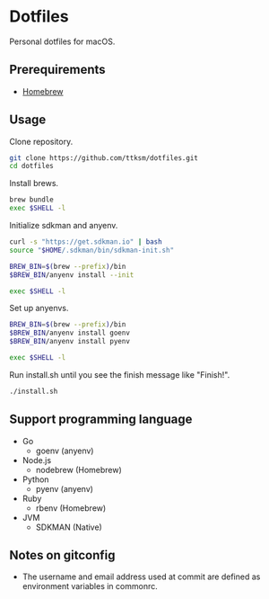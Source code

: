 # Dotfiles
Personal dotfiles for macOS.

## Prerequirements
- [Homebrew](https://brew.sh/)

## Usage
Clone repository.
```bash
git clone https://github.com/ttksm/dotfiles.git
cd dotfiles
```
Install brews.
```bash
brew bundle
exec $SHELL -l
```
Initialize sdkman and anyenv.
```bash
curl -s "https://get.sdkman.io" | bash
source "$HOME/.sdkman/bin/sdkman-init.sh"

BREW_BIN=$(brew --prefix)/bin
$BREW_BIN/anyenv install --init

exec $SHELL -l
```
Set up anyenvs.
```bash
BREW_BIN=$(brew --prefix)/bin
$BREW_BIN/anyenv install goenv
$BREW_BIN/anyenv install pyenv

exec $SHELL -l
```
Run install.sh until you see the finish message like "Finish!".
```bash
./install.sh
```

## Support programming language
- Go
  - goenv (anyenv)
- Node.js
  - nodebrew (Homebrew)
- Python
  - pyenv (anyenv)
- Ruby
  - rbenv (Homebrew)
- JVM
  - SDKMAN (Native)

## Notes on gitconfig
- The username and email address used at commit are defined as environment variables in commonrc.

